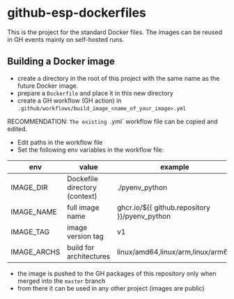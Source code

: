 # github-esp-dockerfiles
This is the project for the standard Docker files. The images can be reused in GH events mainly on self-hosted runs.

## Building a Docker image
- create a directory in the root of this project with the same name as the future Docker image.
- prepare a `Dockerfile` and place it in this new directory
- create a GH workflow (GH action) in `.github/workflows/build_image_<name_of_your_image>.yml` 

RECOMMENDATION: `The existing `.yml` workflow file can be copied and edited.

- Edit paths in the workflow file
- Set the following env variables in the workflow file:

| env         | value                         | example                                       |
|-------------|-------------------------------|-----------------------------------------------|
| IMAGE_DIR   | Dockefile directory (context) | ./pyenv_python                                |
| IMAGE_NAME  | full image name               | ghcr.io/${{ github.repository }}/pyenv_python |
| IMAGE_TAG   | image version tag             | v1                                            |
| IMAGE_ARCHS | build for architectures       | linux/amd64,linux/arm,linux/arm64             |

- the image is pushed to the GH packages of this repository only when merged into the `master` branch
- from there it can be used in any other project (images are public)
